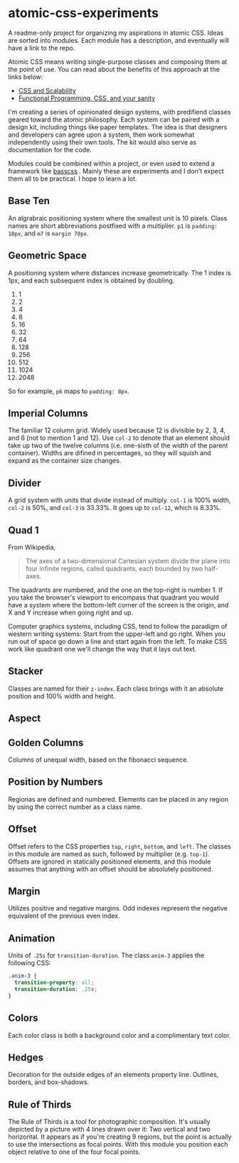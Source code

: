 # atomic-css-experiments
A readme-only project for organizing my aspirations in atomic CSS. Ideas are sorted into modules. Each module has a description, and eventually will have a link to the repo.

Atomic CSS means writing single-purpose classes and composing them at the point of use. You can read about the benefits of this approach at the links below:

- [CSS and Scalability](http://mrmrs.io/writing/2016/03/24/scalable-css/)
- [Functional Programming, CSS, and your sanity](http://www.jon.gold/2015/07/functional-css/)

I'm creating a series of opinionated design systems, with predifiend classes geared toward the atomic philosophy. Each system can be paired with a design kit, including things like paper templates. The idea is that designers and developers can agree upon a system, then work somewhat independently using their own tools. The kit would also serve as documentation for the code.

Modules could be combined within a project, or even used to extend a framework like [basscss](http://basscss.com/)
. Mainly these are experiments and I don't expect them all to be practical. I hope to learn a lot.


## Base Ten

An algrabraic positioning system where the smallest unit is 10 pixels. Class names are short abbreviations postfixed with a multiplier. `p1` is `padding: 10px`, and `m7` is `margin 70px`.


## Geometric Space

A positioning system where distances increase geometrically. The 1 index is 1px, and each subsequent index is obtained by doubling. 

1. 1
2. 2
3. 4
4. 8
5. 16
6. 32
7. 64
8. 128
9. 256
10. 512
11. 1024
12. 2048

So for example, `p6` maps to `padding: 8px`.


## Imperial Columns

The familiar 12 column grid. Widely used because 12 is divisible by 2, 3, 4, and 6 (not to mention 1 and 12). Use `col-2` to denote that an element should take up two of the twelve columns (i.e. one-sixth of the width of the parent container). Widths are difined in percentages, so they will squish and expand as the container size changes.



## Divider

A grid system with units that divide instead of multiply. `col-1` is 100% width, `col-2` is 50%, and `col-3` is 33.33%. It goes up to `col-12`, which is 8.33%.


## Quad 1

From Wikipedia, 
> The axes of a two-dimensional Cartesian system divide the plane into four infinite regions, called quadrants, each bounded by two half-axes.

The quadrants are numbered, and the one on the top-right is number 1. If you take the browser's viewport to encompass that quadrant you would have a system where the bottom-left corner of the screen is the origin, and X and Y increase when going right and up.

Computer graphics systems, including CSS, tend to follow the paradigm of western writing systems: Start from the upper-left and go right. When you run out of space go down a line and start again from the left. To make CSS work like quadrant one we'll change the way that it lays out text.


## Stacker

Classes are named for their `z-index`. Each class brings with it an absolute position and 100% width and height.



## Aspect




## Golden Columns

Columns of unequal width, based on the fibonacci sequence.


## Position by Numbers

Regionas are defined and numbered. Elements can be placed in any region by using the correct number as a class name.



## Offset

Offset refers to the CSS properties `top`, `right`, `bottom`, and `left`. The classes in this module are named as such, followed by multiplier (e.g. `top-1`). Offsets are ignored in statically positioned elements, and this module assumes that anything with an offset should be absolutely positioned.



## Margin

Utilizes positive and negative margins. Odd indexes represent the negative equivalent of the previous even index.



## Animation

Units of `.25s` for `transition-duration`. The class `anim-3` applies the following CSS:
```css
.anim-3 {
  transition-property: all;
  transition-duration: .25s;
}
```


## Colors

Each color class is both a background color and a complimentary text color.


## Hedges

Decoration for the outside edges of an elements property line. Outlines, borders, and box-shadows.



## Rule of Thirds

The Rule of Thirds is a tool for photographic composition. It's usually depicted by a picture with 4 lines drawn over it: Two vertical and two horizontal. It appears as if you're creating 9 regions, but the point is actually to use the intersections as focal points. With this module you position each object relative to one of the four focal points.
